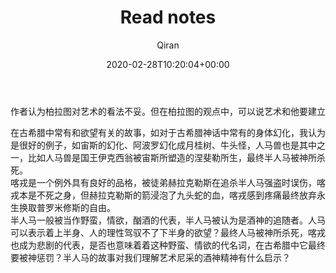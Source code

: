 ﻿---
title: Read notes
author: Qiran
type: post
date: 2020-02-28T10:20:04+00:00
aliases: ["/read-notes/"]
categories:
  - Art theory

---
<pre class="wp-block-preformatted">作者认为柏拉图对艺术的看法不妥。但在柏拉图的观点中，可以说艺术和他要建立的真理与乌托邦是对立的，本身就是有局限性的。柏拉图认为艺术应被禁止再现罪恶性情、放荡、粗鲁，是否也可以说柏拉图在批判摹仿性艺术满足人低劣的那一部分？</pre>

在古希腊中常有和欲望有关的故事，如对于古希腊神话中常有的身体幻化，我认为是很好的例子，如宙斯的幻化、阿波罗幻化成月桂树、牛头怪，人马兽也是其中之一，比如人马兽是国王伊克西翁被宙斯所塑造的涅斐勒所生，最终半人马被神所杀死。  
喀戎是一个例外具有良好的品格，被徒弟赫拉克勒斯在追杀半人马强盗时误伤，喀戎本是不死之身，但赫拉克勒斯的箭浸泡了九头蛇的血，喀戎感到疼痛最终放弃永生换取普罗米修斯的自由。  
半人马一般被当作野蛮，情欲，酗酒的代表，半人马被认为是酒神的追随者。人马可以表示着上半身、人的理性驾驭不了下半身的欲望？最终人马被神所杀死，喀戎也成为悲剧的代表，是否也意味着着这种野蛮、情欲的代名词，在古希腊中它最终要被神惩罚？半人马的故事对我们理解艺术尼采的酒神精神有什么启示？
